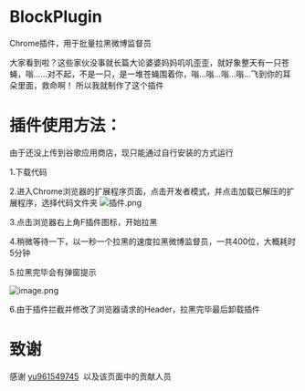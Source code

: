 # BlockPlugin
Chrome插件，用于批量拉黑微博监督员

大家看到啦？这些家伙没事就长篇大论婆婆妈妈叽叽歪歪，就好象整天有一只苍蝇，嗡……对不起，不是一只，是一堆苍蝇围着你，嗡…嗡…嗡…嗡…飞到你的耳朵里面，救命啊！ 
所以我就制作了这个插件

# 插件使用方法：

由于还没上传到谷歌应用商店，现只能通过自行安装的方式运行

1.下载代码

2.进入Chrome浏览器的扩展程序页面，点击开发者模式，并点击加载已解压的扩展程序，选择代码文件夹
![插件.png](http://upload-images.jianshu.io/upload_images/126834-278971a25657e444.png?imageMogr2/auto-orient/strip%7CimageView2/2/w/1240)

3.点击浏览器右上角F插件图标，开始拉黑

4.稍微等待一下，以一秒一个拉黑的速度拉黑微博监督员，一共400位，大概耗时5分钟

5.拉黑完毕会有弹窗提示

![image.png](http://upload-images.jianshu.io/upload_images/126834-7cecc70e63e2e0eb.png?imageMogr2/auto-orient/strip%7CimageView2/2/w/1240)


6.由于插件拦截并修改了浏览器请求的Header，拉黑完毕最后卸载插件

# 致谢
感谢 [yu961549745](https://github.com/yu961549745/WeiboBlackList)  以及该页面中的贡献人员
